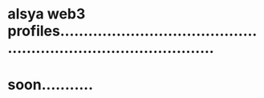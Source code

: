# alsya web3 profiles......................................................................................
# soon...........
